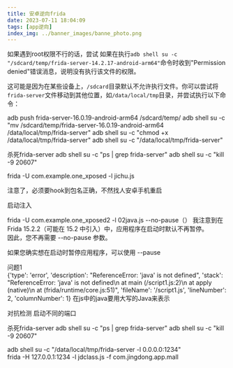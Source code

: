 ```yaml
---
title: 安卓逆向frida
date: 2023-07-11 18:04:09
tags: [app逆向]
index_img: ../banner_images/banne_photo.png
---
```



如果遇到root权限不行的话，尝试
如果在执行`adb shell su -c "/sdcard/temp/frida-server-14.2.17-android-arm64"`命令时收到"Permission denied"错误消息，说明没有执行该文件的权限。

这可能是因为在某些设备上，`/sdcard`目录默认不允许执行文件。你可以尝试将`frida-server`文件移动到其他位置，如`/data/local/tmp`目录，并尝试执行以下命令：



adb push frida-server-16.0.19-android-arm64 /sdcard/temp/
adb shell su -c "mv /sdcard/temp/frida-server-16.0.19-android-arm64 /data/local/tmp/frida-server"
adb shell su -c "chmod +x /data/local/tmp/frida-server"
adb shell su -c "/data/local/tmp/frida-server"

杀死frida-server
adb shell su -c "ps | grep frida-server"
adb shell su -c "kill -9 20607"

frida -U com.example.one_xposed -l jichu.js

注意了，必须要hook到包名正确，不然找人安卓手机重启



启动注入

frida -U com.example.one_xposed2 -l 02java.js --no-pause（）
我注意到在 Frida 15.2.2（可能在 15.2 中引入）中，应用程序在启动时默认不再暂停。  
因此，您不再需要 --no-pause 参数。

如果您确实想在启动时暂停应用程序，可以使用 --pause



问题1  
{'type': 'error', 'description': "ReferenceError: 'java' is not defined", 'stack': "ReferenceError: 'java' is not defined\n    at main (/script1.js:2)\n    at apply (native)\n    at <anonymous> (frida/runtime/core.js:51)", 'fileName': '/script1.js', 'lineNumber': 2, 'columnNumber': 1}
在js中的java要用大写的Java来表示


对抗检测  启动不同的端口

杀死frida-server
adb shell su -c "ps | grep frida-server"
adb shell su -c "kill -9 20607"

adb shell su -c "/data/local/tmp/frida-server -l 0.0.0.0:1234"  
frida -H 127.0.0.1:1234 -l jdclass.js -f com.jingdong.app.mall